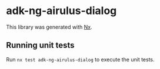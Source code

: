 # adk-ng-airulus-dialog

This library was generated with [Nx](https://nx.dev).

## Running unit tests

Run `nx test adk-ng-airulus-dialog` to execute the unit tests.
